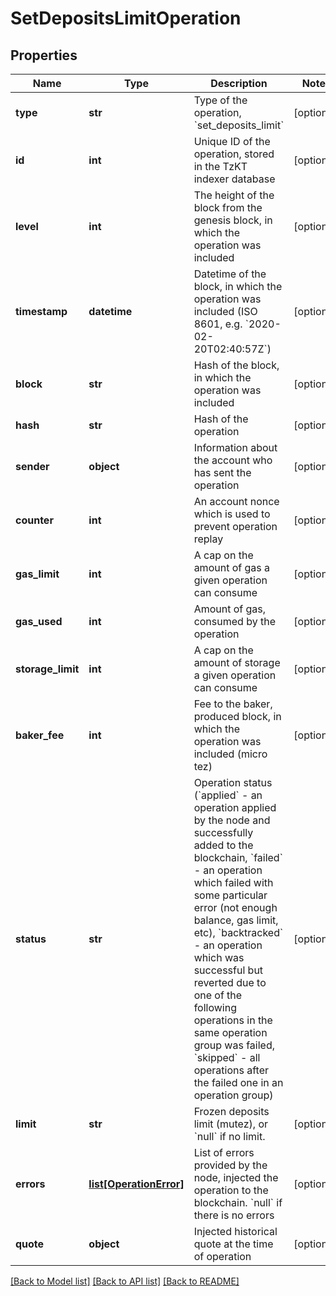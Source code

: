 # SetDepositsLimitOperation

## Properties
Name | Type | Description | Notes
------------ | ------------- | ------------- | -------------
**type** | **str** | Type of the operation, &#x60;set_deposits_limit&#x60; | [optional] 
**id** | **int** | Unique ID of the operation, stored in the TzKT indexer database | [optional] 
**level** | **int** | The height of the block from the genesis block, in which the operation was included | [optional] 
**timestamp** | **datetime** | Datetime of the block, in which the operation was included (ISO 8601, e.g. &#x60;2020-02-20T02:40:57Z&#x60;) | [optional] 
**block** | **str** | Hash of the block, in which the operation was included | [optional] 
**hash** | **str** | Hash of the operation | [optional] 
**sender** | **object** | Information about the account who has sent the operation | [optional] 
**counter** | **int** | An account nonce which is used to prevent operation replay | [optional] 
**gas_limit** | **int** | A cap on the amount of gas a given operation can consume | [optional] 
**gas_used** | **int** | Amount of gas, consumed by the operation | [optional] 
**storage_limit** | **int** | A cap on the amount of storage a given operation can consume | [optional] 
**baker_fee** | **int** | Fee to the baker, produced block, in which the operation was included (micro tez) | [optional] 
**status** | **str** | Operation status (&#x60;applied&#x60; - an operation applied by the node and successfully added to the blockchain, &#x60;failed&#x60; - an operation which failed with some particular error (not enough balance, gas limit, etc), &#x60;backtracked&#x60; - an operation which was successful but reverted due to one of the following operations in the same operation group was failed, &#x60;skipped&#x60; - all operations after the failed one in an operation group) | [optional] 
**limit** | **str** | Frozen deposits limit (mutez), or &#x60;null&#x60; if no limit. | [optional] 
**errors** | [**list[OperationError]**](OperationError.md) | List of errors provided by the node, injected the operation to the blockchain. &#x60;null&#x60; if there is no errors | [optional] 
**quote** | **object** | Injected historical quote at the time of operation | [optional] 

[[Back to Model list]](../README.md#documentation-for-models) [[Back to API list]](../README.md#documentation-for-api-endpoints) [[Back to README]](../README.md)

